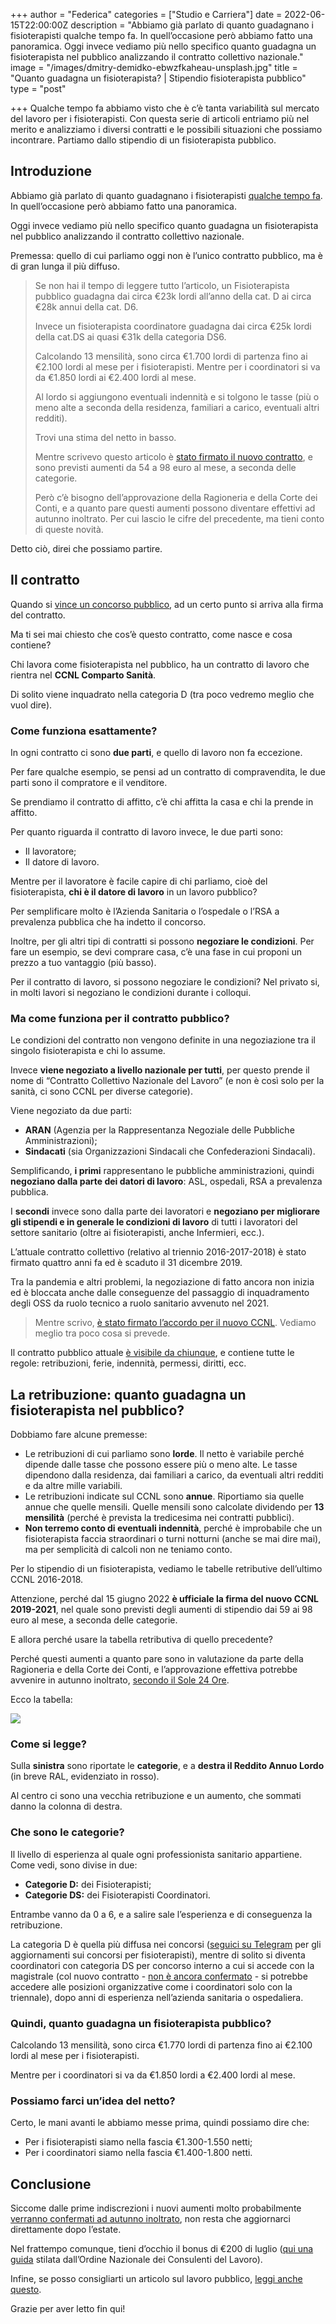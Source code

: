 +++
author = "Federica"
categories = ["Studio e Carriera"]
date = 2022-06-15T22:00:00Z
description = "Abbiamo già parlato di quanto guadagnano i fisioterapisti qualche tempo fa. In quell’occasione però abbiamo fatto una panoramica. Oggi invece vediamo più nello specifico quanto guadagna un fisioterapista nel pubblico analizzando il contratto collettivo nazionale."
image = "/images/dmitry-demidko-ebwzfkaheau-unsplash.jpg"
title = "Quanto guadagna un fisioterapista? | Stipendio fisioterapista pubblico"
type = "post"

+++
Qualche tempo fa abbiamo visto che è c’è tanta variabilità sul mercato del lavoro per i fisioterapisti. Con questa serie di articoli entriamo più nel merito e analizziamo i diversi contratti e le possibili situazioni che possiamo incontrare. Partiamo dallo stipendio di un fisioterapista pubblico.

## Introduzione

Abbiamo già parlato di quanto guadagnano i fisioterapisti [qualche tempo fa](https://fisioterapisti.org/quanto-guadagnano-i-fisioterapisti/). In quell’occasione però abbiamo fatto una panoramica.

Oggi invece vediamo più nello specifico quanto guadagna un fisioterapista nel pubblico analizzando il contratto collettivo nazionale.

Premessa: quello di cui parliamo oggi non è l’unico contratto pubblico, ma è di gran lunga il più diffuso.

> Se non hai il tempo di leggere tutto l’articolo, un Fisioterapista pubblico guadagna dai circa €23k lordi all’anno della cat. D ai circa €28k annui della cat. D6.
>
> Invece un fisioterapista coordinatore guadagna dai circa €25k lordi della cat.DS ai quasi €31k della categoria DS6. 
>
> Calcolando 13 mensilità, sono circa €1.700 lordi di partenza fino ai €2.100 lordi al mese per i fisioterapisti. Mentre per i coordinatori si va da €1.850 lordi ai €2.400 lordi al mese.
>
> Al lordo si aggiungono eventuali indennità e si tolgono le tasse (più o meno alte a seconda della residenza, familiari a carico, eventuali altri redditi). 
>
> Trovi una stima del netto in basso.
>
> Mentre scrivevo questo articolo è [stato firmato il nuovo contratto](https://www.ilsole24ore.com/art/firmato-contratto-infermieri-aumenti-117-171-euro-mese-AEUZ0JgB?refresh_ce=1), e sono previsti aumenti da 54 a 98 euro al mese, a seconda delle categorie. 
>
> Però c’è bisogno dell’approvazione della Ragioneria e della Corte dei Conti, e a quanto pare questi aumenti possono diventare effettivi ad autunno inoltrato. Per cui lascio le cifre del precedente, ma tieni conto di queste novità. 

Detto ciò, direi che possiamo partire.

## Il contratto

Quando si [vince un concorso pubblico](https://fisioterapisti.org/lavorare-nel-pubblico-come-fisioterapisti-concetti-di-base/), ad un certo punto si arriva alla firma del contratto.

Ma ti sei mai chiesto che cos’è questo contratto, come nasce e cosa contiene?

Chi lavora come fisioterapista nel pubblico, ha un contratto di lavoro che rientra nel **CCNL Comparto Sanità**.

Di solito viene inquadrato nella categoria D (tra poco vedremo meglio che vuol dire).

### Come funziona esattamente?

In ogni contratto ci sono **due parti**, e quello di lavoro non fa eccezione.

Per fare qualche esempio, se pensi ad un contratto di compravendita, le due parti sono il compratore e il venditore.

Se prendiamo il contratto di affitto, c’è chi affitta la casa e chi la prende in affitto.

Per quanto riguarda il contratto di lavoro invece, le due parti sono:

* Il lavoratore;
* Il datore di lavoro.

Mentre per il lavoratore è facile capire di chi parliamo, cioè del fisioterapista, **chi è il datore di lavoro** in un lavoro pubblico?

Per semplificare molto è l’Azienda Sanitaria o l’ospedale o l’RSA a prevalenza pubblica che ha indetto il concorso.

Inoltre, per gli altri tipi di contratti si possono **negoziare le condizioni**. Per fare un esempio, se devi comprare casa, c’è una fase in cui proponi un prezzo a tuo vantaggio (più basso).

Per il contratto di lavoro, si possono negoziare le condizioni? Nel privato si, in molti lavori si negoziano le condizioni durante i colloqui.

### Ma come funziona per il contratto pubblico?

Le condizioni del contratto non vengono definite in una negoziazione tra il singolo fisioterapista e chi lo assume.

Invece **viene negoziato a livello nazionale per tutti**, per questo prende il nome di “Contratto Collettivo Nazionale del Lavoro” (e non è così solo per la sanità, ci sono CCNL per diverse categorie).

Viene negoziato da due parti:

* **ARAN** (Agenzia per la Rappresentanza Negoziale delle Pubbliche Amministrazioni);
* **Sindacati** (sia Organizzazioni Sindacali che Confederazioni Sindacali).

Semplificando, **i primi** rappresentano le pubbliche amministrazioni, quindi **negoziano dalla parte dei datori di lavoro**: ASL, ospedali, RSA a prevalenza pubblica.

I **secondi** invece sono dalla parte dei lavoratori e **negoziano per migliorare gli stipendi e in generale le condizioni di lavoro** di tutti i lavoratori del settore sanitario (oltre ai fisioterapisti, anche Infermieri, ecc.).

L’attuale contratto collettivo (relativo al triennio 2016-2017-2018) è stato firmato quattro anni fa ed è scaduto il 31 dicembre 2019.

Tra la pandemia e altri problemi, la negoziazione di fatto ancora non inizia ed è bloccata anche dalle conseguenze del passaggio di inquadramento degli OSS da ruolo tecnico a ruolo sanitario avvenuto nel 2021.

> Mentre scrivo, [è stato firmato l’accordo per il nuovo CCNL](https://www.ilsole24ore.com/art/firmato-contratto-infermieri-aumenti-117-171-euro-mese-AEUZ0JgB?refresh_ce=1). Vediamo meglio tra poco cosa si prevede.

Il contratto pubblico attuale [è visibile da chiunque](https://www.aranagenzia.it/attachments/article/9016/CCNL%20comparto%20SANITA%27%20definitivo_sito%20.pdf), e contiene tutte le regole: retribuzioni, ferie, indennità, permessi, diritti, ecc.

## La retribuzione: quanto guadagna un fisioterapista nel pubblico?

Dobbiamo fare alcune premesse:

* Le retribuzioni di cui parliamo sono **lorde**. Il netto è variabile perché dipende dalle tasse che possono essere più o meno alte. Le tasse dipendono dalla residenza, dai familiari a carico, da eventuali altri redditi e da altre mille variabili.
* Le retribuzioni indicate sul CCNL sono **annue**. Riportiamo sia quelle annue che quelle mensili. Quelle mensili sono calcolate dividendo per **13 mensilità** (perché è prevista la tredicesima nei contratti pubblici).
* **Non terremo conto di eventuali indennità**, perché è improbabile che un fisioterapista faccia straordinari o turni notturni (anche se mai dire mai), ma per semplicità di calcoli non ne teniamo conto.

Per lo stipendio di un fisioterapista, vediamo le tabelle retributive dell’ultimo CCNL 2016-2018.

Attenzione, perché dal 15 giugno 2022 **è ufficiale la firma del nuovo CCNL 2019-2021**, nel quale sono previsti degli aumenti di stipendio dai 59 ai 98 euro al mese, a seconda delle categorie.

E allora perché usare la tabella retributiva di quello precedente?

Perché questi aumenti a quanto pare sono in valutazione da parte della Ragioneria e della Corte dei Conti, e l’approvazione effettiva potrebbe avvenire in autunno inoltrato, [secondo il Sole 24 Ore](https://www.ilsole24ore.com/art/firmato-contratto-infermieri-aumenti-117-171-euro-mese-AEUZ0JgB?refresh_ce=1).

Ecco la tabella:

![](/images/stipendio-fisioterapista.png)

### Come si legge?

Sulla **sinistra** sono riportate le **categorie**, e a **destra il Reddito Annuo Lordo** (in breve RAL, evidenziato in rosso).

Al centro ci sono una vecchia retribuzione e un aumento, che sommati danno la colonna di destra.

### Che sono le categorie?

Il livello di esperienza al quale ogni professionista sanitario appartiene. Come vedi, sono divise in due:

* **Categorie D:** dei Fisioterapisti;
* **Categorie DS:** dei Fisioterapisti Coordinatori.

Entrambe vanno da 0 a 6, e a salire sale l’esperienza e di conseguenza la retribuzione.

La categoria D è quella più diffusa nei concorsi ([seguici su Telegram](http://t.me/fisioterapisti_official) per gli aggiornamenti sui concorsi per fisioterapisti), mentre di solito si diventa coordinatori con categoria DS per concorso interno a cui si accede con la magistrale (col nuovo contratto - [non è ancora confermato](https://www.ilsole24ore.com/art/firmato-contratto-infermieri-aumenti-117-171-euro-mese-AEUZ0JgB?refresh_ce=1) - si potrebbe accedere alle posizioni organizzative come i coordinatori solo con la triennale), dopo anni di esperienza nell’azienda sanitaria o ospedaliera.

### Quindi, quanto guadagna un fisioterapista pubblico?

Calcolando 13 mensilità, sono circa €1.770 lordi di partenza fino ai €2.100 lordi al mese per i fisioterapisti.

Mentre per i coordinatori si va da €1.850 lordi a €2.400 lordi al mese.

### Possiamo farci un’idea del netto?

Certo, le mani avanti le abbiamo messe prima, quindi possiamo dire che:

* Per i fisioterapisti siamo nella fascia €1.300-1.550 netti;
* Per i coordinatori siamo nella fascia €1.400-1.800 netti.

## Conclusione

Siccome dalle prime indiscrezioni i nuovi aumenti molto probabilmente [verranno confermati ad autunno inoltrato](https://www.ilsole24ore.com/art/firmato-contratto-infermieri-aumenti-117-171-euro-mese-AEUZ0JgB?refresh_ce=1), non resta che aggiornarci direttamente dopo l’estate.

Nel frattempo comunque, tieni d’occhio il bonus di €200 di luglio ([qui una guida](https://www.consulentidellavoro.it/files/PDF/2022/FS/Approfondimento_FS_20220609.pdf) stilata dall’Ordine Nazionale dei Consulenti del Lavoro).

Infine, se posso consigliarti un articolo sul lavoro pubblico, [leggi anche questo](https://fisioterapisti.org/lavorare-nel-pubblico-come-fisioterapisti-concetti-di-base/).

Grazie per aver letto fin qui!